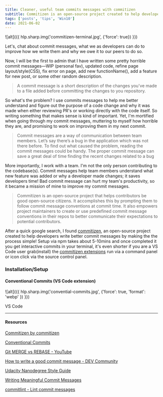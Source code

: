 ```yaml
---
title: Cleaner, useful team commits messages with commitizen
subtitle: Commitizen is an open-source project created to help developers  write better commit messages by making the process simple!
tags: ['posts', 'tips', 'Win10']
date: 2021-06-02
---
```


![alt]({{ hlp.sharp.img('commitizen-terminal.jpg', {'force': true}) }})

<!-- {{ hlp.sharp.img('commitizen-terminal.jpg') }} -->

 Let's, chat about commit messages, what we as developers can do to improve how we write them and why we owe it to our peers to do so.

Now, I will be the first to admin that  I have written some pretty horrible commit messages—WIP (personal fav), updated code, refine page layout/style(CSS), fix error on page, add new functionName(), add a feature for new post, or some other random description.

> A commit message is a short description of the changes you've made to a file added before committing the changes to you repository.

So what's the problem? I use commits messages to help me better understand and figure out the purpose of a code change and why it was made when either reviewing PR's or working directly with the code itself. So writing something that makes sense is kind of important. Yet, I'm mortified when going through my commit messages, muttering to myself how horrible they are, and promising to work on improving them in my next commit.

> Commit messages are a way of communication between team members. Let’s say there’s a bug in the application which was not there before. To find out what caused the problem, reading the commit messages could be handy. The proper commit message can save a great deal of time finding the recent changes related to a bug

More importantly, I work with a team. I'm not the only person contributing to the codebase(s). Commit messages help team members understand what new feature was added or why a developer made changes; it saves developers time! Bad commit message can hurt my team's productivity, so it became a mission of mine to improve my commit messages.

> Commitizen is an open-source project that helps contributors be good open-source citizens. It accomplishes this by prompting them to follow commit message conventions at commit time. It also empowers project maintainers to create or use predefined commit message conventions in their repos to better communicate their expectations to potential contributors.

After a quick google search, I found [commitizen](http://commitizen.github.io/cz-cli/), an open-source project created to help developers  write better commit messages by making the the process simple! Setup via npm takes about 5-10mins and once completed it you get interactive commits in your terminal, it's even shorter if you are a VS Code user grab(install) the [commitizen extensions](https://marketplace.visualstudio.com/items?itemName=vivaxy.vscode-conventional-commits) run via a command panel or icon click via the source control panel.

### Installation/Setup

#### Conventional Commits (VS Code extension)

![alt]({{ hlp.sharp.img('convential-commits.jpg', {'force': true, 'format': 'webp' }) }})

VS Code

---

#### Resources

[Commitizen by commitizen](https://www.notion.so/Commitizen-by-commitizen-e5c5e4c100dc441bbe268a99debe38bd)

[Conventional Commits](https://www.notion.so/Conventional-Commits-fa51511da96a40079e6e493bae7bb11d)

[Git MERGE vs REBASE - YouTube](https://www.notion.so/Git-MERGE-vs-REBASE-YouTube-c231474f5e154f509a6719922508d7cd)

[How to write a good commit message - DEV Community](https://www.notion.so/How-to-write-a-good-commit-message-DEV-Community-fa2b87063387465797d421306fc64ac5)

[Udacity Nanodegree Style Guide](https://www.notion.so/Udacity-Nanodegree-Style-Guide-b679ee3fc2ef462a956b0eb339b79ce4)

[Writing Meaningful Commit Messages](https://www.notion.so/Writing-Meaningful-Commit-Messages-53c0a165b51749388130305637c78c5c)

[commitlint - Lint commit messages](https://www.notion.so/commitlint-Lint-commit-messages-5f7465225b364674bcfbc188463e8fb7)
